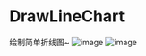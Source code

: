 # DrawLineChart
绘制简单折线图~
![image](https://github.com/q946666800/DrawLineChart/blob/master/screenshots/3D70BFE3-79E7-489B-A68B-6840DA6A21B5.jpg)
![image](https://github.com/q946666800/DrawLineChart/blob/master/screenshots/Simulator%20Screen%20Shot%202016%E5%B9%B44%E6%9C%8821%E6%97%A5%20%E4%B8%8B%E5%8D%883.11.19.png)
